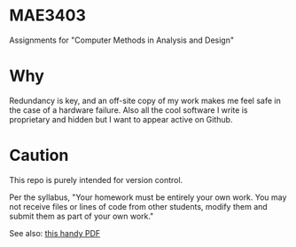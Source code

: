 # MAE3403
 Assignments for "Computer Methods in Analysis and Design"
 
# Why
Redundancy is key, and an off-site copy of my work makes me feel safe in the case of a hardware failure. 
Also all the cool software I write is proprietary and hidden but I want to appear active on Github. 

# Caution
This repo is purely intended for version control. 

Per the syllabus, "Your homework must be entirely your own work. You may not receive files or lines of code from other students, modify them and submit them as part of your own work."

See also: [this handy PDF](https://academicintegrity.okstate.edu/sites/default/files/u93/2ai3%20-%20Student%20Guidelines%202019.pdf)
